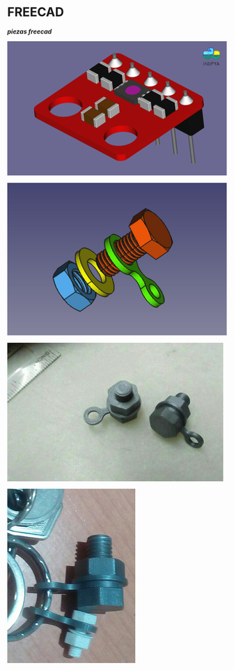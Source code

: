 # FREECAD
***piezas freecad***



![](./sensor-GY-VEML6070/gy-veml6070.png)


![](./imagenes/llavero_freecad.jpg)

![](./imagenes/print.jpg)

![](./imagenes/real.jpg)
